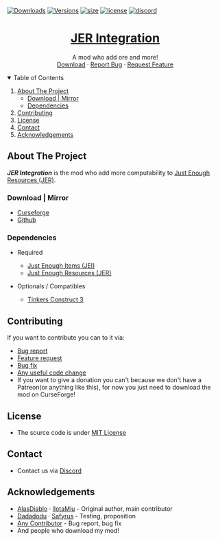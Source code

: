[![Downloads](http://cf.way2muchnoise.eu/full_jer-integration_downloads.svg?badge_style=for_the_badge)](https://www.curseforge.com/minecraft/mc-mods/jer-integration)
[![Versions](http://cf.way2muchnoise.eu/versions/jer-integration.svg?badge_style=for_the_badge)](https://www.curseforge.com/minecraft/mc-mods/jer-integration/files)
[![size](https://img.shields.io/github/repo-size/Janoeo/JER-Integration?style=for-the-badge)](https://github.com/Janoeo/JER-Integration)
[![license](https://img.shields.io/github/license/Janoeo/JER-Integration?style=for-the-badge)](https://github.com/Janoeo/JER-Integration/blob/master/LICENSE)
[![discord](https://img.shields.io/discord/630863620842061877?style=for-the-badge)](https://discord.gg/KkzqnzA)

<div align="center">
  <a href="https://github.com/Janoeo/JER-Integration">
    <h1>JER Integration</h1>
  </a>
  <p align="center">
    A mod who add ore and more!
    <br />
    <a href="#download">Download</a>
    ·
    <a href="https://github.com/Janoeo/JER-Integration/issues">Report Bug</a>
    ·
    <a href="https://github.com/Janoeo/JER-Integration/issues">Request Feature</a>
  </p>
</div>

<details open="open">
  <summary>Table of Contents</summary>
  <ol>
    <li>
      <a href="#about-the-project">About The Project</a>
      <ul>
        <li><a href="#download--mirror">Download | Mirror</a></li>
        <li><a href="#dependencies">Dependencies</a></li>
      </ul>
    </li>
    <li><a href="#contributing">Contributing</a></li>
    <li><a href="#license">License</a></li>
    <li><a href="#contact">Contact</a></li>
    <li><a href="#acknowledgements">Acknowledgements</a></li>
  </ol>
</details>

## About The Project

***JER Integration*** is the mod who add more computability to [Just Enough Resources (JER)](https://www.curseforge.com/minecraft/mc-mods/just-enough-resources-jer).

### Download | Mirror

- [Curseforge](https://www.curseforge.com/minecraft/mc-mods/jer-integration)
- [Github](https://github.com/Janoeo/JER-Integration/releases)

### Dependencies

+ Required
  + [Just Enough Items (JEI)](https://www.curseforge.com/minecraft/mc-mods/jei)
  + [Just Enough Resources (JER)](https://www.curseforge.com/minecraft/mc-mods/just-enough-resources-jer)

+ Optionals / Compatibles
  + [Tinkers Construct 3](https://www.curseforge.com/minecraft/mc-mods/tinkers-construct)

## Contributing

If you want to contribute you can to it via:

- [Bug report](https://github.com/Janoeo/JER-Integration/issues)
- [Feature request](https://github.com/Janoeo/JER-Integration/issues)
- [Bug fix](https://github.com/Janoeo/JER-Integration/pulls)
- [Any useful code change](https://github.com/Janoeo/JER-Integration/pulls)
- If you want to give a donation you can't because we don't have a Patreon(or anything like this), for now you just need
  to download the mod on CurseForge!

## License

- The source code is under [MIT License](https://github.com/Janoeo/JER-Integration/blob/master/LICENSE)

## Contact

- Contact us via [Discord](https://discord.gg/KkzqnzA)

## Acknowledgements

- [AlasDiablo](https://github.com/AlasDiablo) · [lIotaMiu](https://github.com/liotamiu) - Original author, main contributor
- [Dadadodu](https://github.com/Dadadodu) · [Safyrus](https://github.com/Safyrus) - Testing, proposition
- [Any Contributor](https://github.com/Janoeo/Foundation/graphs/contributors) - Bug report, bug fix
- And people who download my mod!
